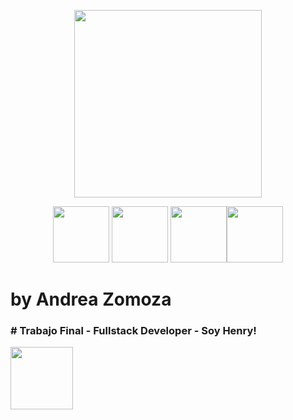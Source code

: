 <p align="center"> <img src="https://i.pinimg.com/originals/ee/b8/e9/eeb8e945ef9adfaba506da7c20237e8a.png" width="300"/></p> 


<p align="center"> <img src="https://cdn2.iconfinder.com/data/icons/designer-skills/128/react-512.png" width="90"/> <img src="https://cms-assets.tutsplus.com/uploads/users/1795/posts/30350/preview_image/ReduxLogo.jpg" width="90"/> <img src="https://www.enterprisedb.com/sites/default/files/logo-postgresql-700x500.png" width="90"/><img src="https://miro.medium.com/max/365/1*Jr3NFSKTfQWRUyjblBSKeg.png" width="90"/></p> 

# by Andrea Zomoza

<p align="center"> <h3># Trabajo Final - Fullstack Developer - Soy Henry! </h3><img src="https://static.wixstatic.com/media/85087f_aea1beb8237842df9471fd9ccf51f099~mv2.png/v1/fill/w_161,h_31,al_c,q_85,usm_0.66_1.00_0.01/Logo_completo_Color_1PNG-min.webp" width="100"/></p> 
